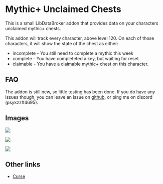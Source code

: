 # Mythic+ Unclaimed Chests

This is a small LibDataBroker addon that provides data on your characters unclaimed mythic+ chests.

This addon will track every character, above level 120.
On each of those characters, it will show the state of the chest as either:

* incomplete - You still need to complete a mythic this week
* complete - You have completeted a key, but waiting for reset
* claimable - You have a claimable mythic+ chest on this character.


## FAQ

The addon is still new, so little testing has been done.
If you do have any issues though, you can leave an issue on [github](https://github.com/psykzz/wow-unclaimedchest/issues/new), or ping me on discord (psykzz#4695).


## Images

![](https://media.forgecdn.net/attachments/274/527/elvui.png)

![](https://media.forgecdn.net/attachments/274/551/test.png)

![](https://media.forgecdn.net/attachments/274/526/elvui.png)


## Other links
* [Curse](https://www.curseforge.com/wow/addons/unclaimedchests)
